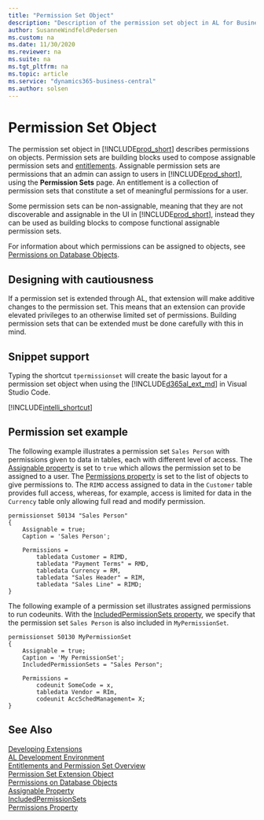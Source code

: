 ```yaml
---
title: "Permission Set Object"
description: "Description of the permission set object in AL for Business Central    ."
author: SusanneWindfeldPedersen
ms.custom: na
ms.date: 11/30/2020
ms.reviewer: na
ms.suite: na
ms.tgt_pltfrm: na
ms.topic: article
ms.service: "dynamics365-business-central"
ms.author: solsen
---
```


# Permission Set Object

The permission set object in [!INCLUDE[prod_short](includes/prod_short.md)] describes permissions on objects. Permission sets are building blocks used to compose assignable permission sets and [entitlements](devenv-entitlement-object.md). Assignable permission sets are permissions that an admin can assign to users in [!INCLUDE[prod_short](includes/prod_short.md)], using the **Permission Sets** page. An entitlement is a collection of permission sets that constitute a set of meaningful permissions for a user.

Some permission sets can be non-assignable, meaning that they are not discoverable and assignable in the UI in [!INCLUDE[prod_short](includes/prod_short.md)], instead they can be used as building blocks to compose functional assignable permission sets.

For information about which permissions can be assigned to objects, see [Permissions on Database Objects](devenv-permissions-on-database-objects.md).

## Designing with cautiousness

If a permission set is extended through AL, that extension will make additive changes to the permission set. This means that an extension can provide elevated privileges to an otherwise limited set of permissions. Building permission sets that can be extended must be done carefully with this in mind.

## Snippet support

Typing the shortcut `tpermissionset` will create the basic layout for a permission set object when using the [!INCLUDE[d365al_ext_md](../includes/d365al_ext_md.md)] in Visual Studio Code.

[!INCLUDE[intelli_shortcut](includes/intelli_shortcut.md)]

## Permission set example

The following example illustrates a permission set `Sales Person` with permissions given to data in tables, each with different level of access. The <!-- [Assignable property](properties/devenv-assignable-property.md)--> [Assignable property](https://review.docs.microsoft.com/en-us/dynamics365/business-central/dev-itpro/developer/properties/devenv-assignable-property?branch=new-properties) is set to `true` which allows the permission set to be assigned to a user. The <!--[Permissions property](properties/devenv-permissions-property.md)--> [Permissions property](https://review.docs.microsoft.com/en-us/dynamics365/business-central/dev-itpro/developer/properties/devenv-permissions-property?branch=new-properties) is set to the list of objects to give permissions to. The `RIMD` access assigned to data in the `Customer` table provides full access, whereas, for example, access is limited for data in the `Currency` table only allowing full read and modify permission. 


```al
permissionset 50134 "Sales Person"
{
    Assignable = true;
    Caption = 'Sales Person';

    Permissions = 
        tabledata Customer = RIMD,
        tabledata "Payment Terms" = RMD,
        tabledata Currency = RM,
        tabledata "Sales Header" = RIM,
        tabledata "Sales Line" = RIMD;
}

```

The following example of a permission set illustrates assigned permissions to run codeunits. With the <!-- [IncludedPermissionSets property](properties/devenv-includedpermissionsets-property.md) -->[IncludedPermissionSets property](https://review.docs.microsoft.com/en-us/dynamics365/business-central/dev-itpro/developer/properties/devenv-includedpermissionsets-property?branch=new-properties), we specify that the permission set `Sales Person` is also included in `MyPermissionSet`.

```al
permissionset 50130 MyPermissionSet 
{ 
    Assignable = true;
    Caption = 'My PermissionSet';
    IncludedPermissionSets = "Sales Person"; 

    Permissions = 
        codeunit SomeCode = x, 
        tabledata Vendor = RIm,
        codeunit AccSchedManagement= X; 
} 
```

## See Also

[Developing Extensions](devenv-dev-overview.md)  
[AL Development Environment](devenv-reference-overview.md)  
[Entitlements and Permission Set Overview](devenv-entitlements-and-permissionsets-overview.md)  
[Permission Set Extension Object](devenv-permissionset-ext-object.md)  
[Permissions on Database Objects](devenv-permissions-on-database-objects.md)  
[Assignable Property](properties/devenv-assignable-property.md)  
[IncludedPermissionSets](properties/devenv-includedpermissionsets-property.md)  
[Permissions Property](properties/devenv-permissions-property.md)
